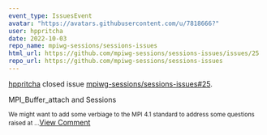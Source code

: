 ```yaml
---
event_type: IssuesEvent
avatar: "https://avatars.githubusercontent.com/u/7818666?"
user: hppritcha
date: 2022-10-03
repo_name: mpiwg-sessions/sessions-issues
html_url: https://github.com/mpiwg-sessions/sessions-issues/issues/25
repo_url: https://github.com/mpiwg-sessions/sessions-issues
---
```


<a href='https://github.com/hppritcha' target='_blank'>hppritcha</a> closed issue <a href='https://github.com/mpiwg-sessions/sessions-issues/issues/25' target='_blank'>mpiwg-sessions/sessions-issues#25</a>.

<p>MPI_Buffer_attach and Sessions</p><small>We might want to add some verbiage to the MPI 4.1 standard to address some questions raised at...</small><a href='https://github.com/mpiwg-sessions/sessions-issues/issues/25' target='_blank'>View Comment</a>